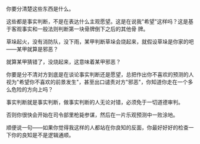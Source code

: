 你要分清楚这些东西是什么。

这些都是事实判断，不是在表达什么主观愿望。这是在说我"希望"这样吗？这是基于客观事实和一般法则判断第一块骨牌倒下之后的其他骨
牌。

草垛起火，没有消防队，没下雨，某甲判断草垛会烧起来，就假设草垛是你家的吧——某甲就算是邪恶？

就算某甲猜错了，没烧起来，这意味着某甲邪恶？

你要是分不清对方到底是在谈论事实判断还是愿望，总把作出你不喜欢的预测的人视为"希望你不喜欢的前景发生"，甚至出口谴责对方"邪恶"，你知道你走在一个多么危险的方向上吗？

事实判断就是事实判断，做事实判断的人无论对错，必须免于一切道德审判。

否则你很快会开始在司令部里枪毙参谋，然后在一片乐观预测中一败涂地。

顺便说一句——如果你觉得我这样的人都站在你良知的反面，你最好好好的检查一下你的良知是不是逻辑通顺。

